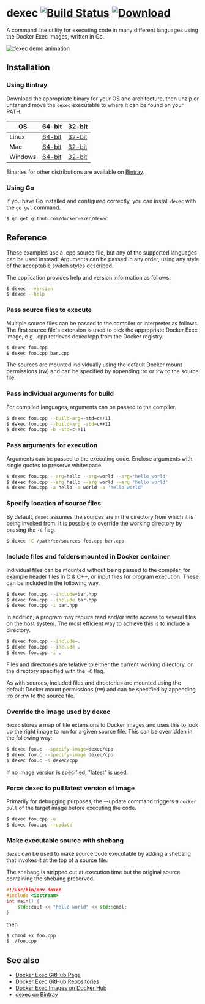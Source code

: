 # dexec [![Build Status](https://travis-ci.org/docker-exec/dexec.svg?branch=master)](https://travis-ci.org/docker-exec/dexec)  [ ![Download](https://api.bintray.com/packages/dexec/release/dexec/images/download.svg) ](https://bintray.com/dexec/release/dexec/_latestVersion)

A command line utility for executing code in many different languages using the Docker Exec images, written in Go.

![dexec demo animation](https://docker-exec.github.io/images/dexec-short-1.0.1.gif)

## Installation

### Using Bintray

Download the appropriate binary for your OS and architecture, then unzip or untar and move the ```dexec``` executable to where it can be found on your PATH.

| OS      | 64-bit | 32-bit |
| ------- | ------ | ------ |
| Linux   |  [64-bit](https://bintray.com/artifact/download/dexec/release/dexec_1.0.1_linux_amd64.tar.gz) | [32-bit](https://bintray.com/artifact/download/dexec/release/dexec_1.0.1_linux_386.tar.gz) |
| Mac     |  [64-bit](https://bintray.com/artifact/download/dexec/release/dexec_1.0.1_darwin_amd64.zip) | [32-bit](https://bintray.com/artifact/download/dexec/release/dexec_1.0.1_darwin_386.zip) |
| Windows |  [64-bit](https://bintray.com/artifact/download/dexec/release/dexec_1.0.1_windows_amd64.zip) | [32-bit](https://bintray.com/artifact/download/dexec/release/dexec_1.0.1_windows_386.zip) |

Binaries for other distributions are available on [Bintray](https://bintray.com/dexec/release/dexec/1.0.1).

### Using Go

If you have Go installed and configured correctly, you can install ```dexec``` with the ```go get``` command.

```sh
$ go get github.com/docker-exec/dexec
```

## Reference

These examples use a .cpp source file, but any of the supported languages can be used instead. Arguments can be passed in any order, using any style of the acceptable switch styles described.

The application provides help and version information as follows:

```sh
$ dexec --version
$ dexec --help
```

### Pass source files to execute

Multiple source files can be passed to the compiler or interpreter as follows. The first source file's extension is used to pick the appropriate Docker Exec image, e.g. .cpp retrieves dexec/cpp from the Docker registry.

```sh
$ dexec foo.cpp
$ dexec foo.cpp bar.cpp
```

The sources are mounted individually using the default Docker mount permissions (rw) and can be specified by appending :ro or :rw to the source file.

### Pass individual arguments for build

For compiled languages, arguments can be passed to the compiler.

```sh
$ dexec foo.cpp --build-arg=-std=c++11
$ dexec foo.cpp --build-arg -std=c++11
$ dexec foo.cpp -b -std=c++11
```

### Pass arguments for execution

Arguments can be passed to the executing code. Enclose arguments with single quotes to preserve whitespace.

```sh
$ dexec foo.cpp --arg=hello --arg=world --arg='hello world'
$ dexec foo.cpp --arg hello --arg world --arg 'hello world'
$ dexec foo.cpp -a hello -a world -a 'hello world'
```

### Specify location of source files

By default, ```dexec``` assumes the sources are in the directory from which it is being invoked from. It is possible to override the working directory by passing the ```-C``` flag.

```sh
$ dexec -C /path/to/sources foo.cpp bar.cpp
```

### Include files and folders mounted in Docker container

Individual files can be mounted without being passed to the compiler, for example header files in C & C++, or input files for program execution. These can be included in the following way.

```sh
$ dexec foo.cpp --include=bar.hpp
$ dexec foo.cpp --include bar.hpp
$ dexec foo.cpp -i bar.hpp
```

In addition, a program may require read and/or write access to several files on the host system. The most efficient way to achieve this is to include a directory.

```sh
$ dexec foo.cpp --include=.
$ dexec foo.cpp --include .
$ dexec foo.cpp -i .
```

Files and directories are relative to either the current working directory, or the directory specified with the ```-C``` flag.

As with sources, included files and directories are mounted using the default Docker mount permissions (rw) and can be specified by appending :ro or :rw to the source file.

### Override the image used by dexec

```dexec``` stores a map of file extensions to Docker images and uses this to look up the right image to run for a given source file. This can be overridden in the following way:

```sh
$ dexec foo.c --specify-image=dexec/cpp
$ dexec foo.c --specify-image dexec/cpp
$ dexec foo.c -s dexec/cpp
```

If no image version is specified, "latest" is used.

### Force dexec to pull latest version of image

Primarily for debugging purposes, the --update command triggers a ```docker pull``` of the target image before executing the code.

```sh
$ dexec foo.cpp -u
$ dexec foo.cpp --update
```

### Make executable source with shebang

```dexec``` can be used to make source code executable by adding a shebang that invokes it at the top of a source file.

The shebang is stripped out at execution time but the original source containing the shebang preserved.

```c++
#!/usr/bin/env dexec
#include <iostream>
int main() {
    std::cout << "hello world" << std::endl;
}
```

then

```sh
$ chmod +x foo.cpp
$ ./foo.cpp
```

## See also

* [Docker Exec GitHub Page](https://docker-exec.github.io/)
* [Docker Exec GitHub Repositories](https://github.com/docker-exec)
* [Docker Exec Images on Docker Hub](https://hub.docker.com/repos/dexec/)
* [dexec on Bintray](https://bintray.com/dexec/release/dexec/view)
